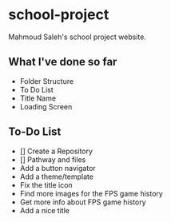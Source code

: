 # school-project
Mahmoud Saleh's school project website.

## What I've done so far
- Folder Structure
- To Do List
- Title Name
- Loading Screen

## To-Do List
- [] Create a Repository
- [] Pathway and files
- Add a button navigator
- Add a theme/template
- Fix the title icon
- Find more images for the FPS game history
- Get more info about FPS game history
- Add a nice title
